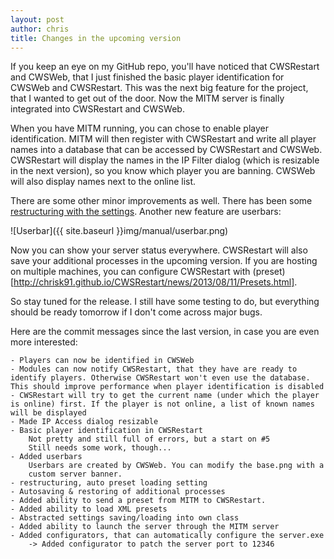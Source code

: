 ```yaml
---
layout: post
author: chris
title: Changes in the upcoming version
---
```

If you keep an eye on my GitHub repo, you'll have noticed that CWSRestart and CWSWeb, that I just finished the basic player identification for CWSWeb and CWSRestart. This was the next big feature for the project, that I wanted to get out of the door. Now the MITM server is finally integrated into CWSRestart and CWSWeb.

When you have MITM running, you can chose to enable player identification. MITM will then register with CWSRestart and write all player names into a database that can be accessed by CWSRestart and CWSWeb. CWSRestart will display the names in the IP Filter dialog (which is resizable in the next version), so you know which player you are banning. CWSWeb will also display names next to the online list.

There are some other minor improvements as well. There has been some [restructuring with the settings](http://chrisk91.github.io/CWSRestart/news/2013/08/10/Cleaning-up-the-settings.html). Another new feature are userbars:

![Userbar]({{ site.baseurl }}img/manual/userbar.png)

Now you can show your server status everywhere. CWSRestart will also save your additional processes in the upcoming version. If you are hosting on multiple machines, you can configure CWSRestart with (preset)[http://chrisk91.github.io/CWSRestart/news/2013/08/11/Presets.html].

So stay tuned for the release. I still have some testing to do, but everything should be ready tomorrow if I don't come across major bugs.

Here are the commit messages since the last version, in case you are even more interested:

    - Players can now be identified in CWSWeb
    - Modules can now notify CWSRestart, that they have are ready to identify players. Otherwise CWSRestart won't even use the database. This should improve performance when player identification is disabled
    - CWSRestart will try to get the current name (under which the player is online) first. If the player is not online, a list of known names will be displayed
    - Made IP Access dialog resizable
    - Basic player identification in CWSRestart
		Not pretty and still full of errors, but a start on #5
		Still needs some work, though...
    - Added userbars
		Userbars are created by CWSWeb. You can modify the base.png with a
		custom server banner.
    - restructuring, auto preset loading setting
    - Autosaving & restoring of additional processes
    - Added ability to send a preset from MITM to CWSRestart.
    - Added ability to load XML presets
    - Abstracted settings saving/loading into own class
    - Added ability to launch the server through the MITM server
    - Added configurators, that can automatically configure the server.exe
		-> Added configurator to patch the server port to 12346